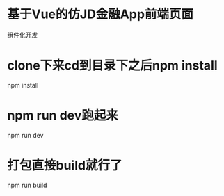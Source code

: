 # 基于Vue的仿JD金融App前端页面
组件化开发
# clone下来cd到目录下之后npm install
npm install

# npm run dev跑起来
npm run dev

# 打包直接build就行了
npm run build
